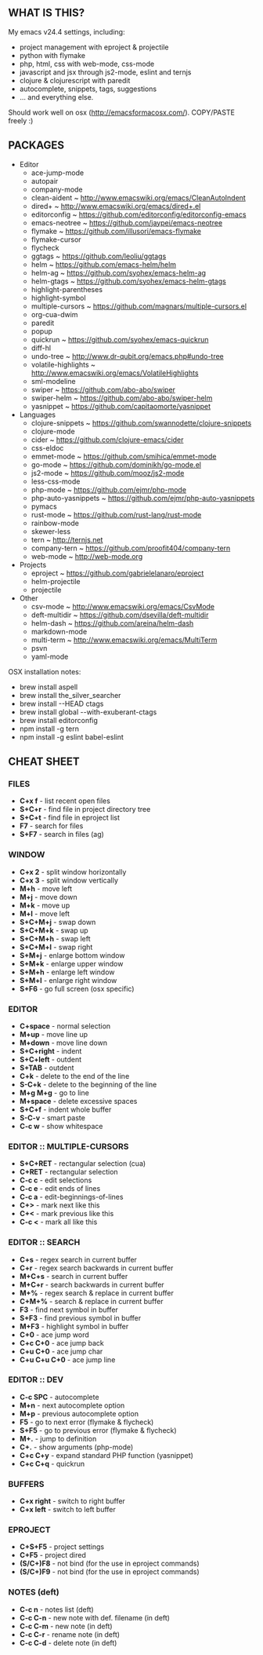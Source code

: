 WHAT IS THIS?
-------------
My emacs v24.4 settings, including:

* project management with eproject & projectile
* python with flymake
* php, html, css with web-mode, css-mode
* javascript and jsx through js2-mode, eslint and ternjs
* clojure & clojurescript with paredit
* autocomplete, snippets, tags, suggestions
* ... and everything else.

Should work well on osx (http://emacsformacosx.com/). COPY/PASTE freely :) 

PACKAGES
--------
* Editor
  * ace-jump-mode
  * autopair
  * company-mode
  * clean-aident ~ http://www.emacswiki.org/emacs/CleanAutoIndent
  * dired+ ~ http://www.emacswiki.org/emacs/dired+.el
  * editorconfig ~ https://github.com/editorconfig/editorconfig-emacs
  * emacs-neotree ~ https://github.com/jaypei/emacs-neotree
  * flymake ~ https://github.com/illusori/emacs-flymake
  * flymake-cursor
  * flycheck
  * ggtags ~ https://github.com/leoliu/ggtags
  * helm ~ https://github.com/emacs-helm/helm
  * helm-ag ~ https://github.com/syohex/emacs-helm-ag
  * helm-gtags ~ https://github.com/syohex/emacs-helm-gtags
  * highlight-parentheses
  * highlight-symbol
  * multiple-cursors ~ https://github.com/magnars/multiple-cursors.el
  * org-cua-dwim
  * paredit
  * popup
  * quickrun ~ https://github.com/syohex/emacs-quickrun
  * diff-hl  
  * undo-tree ~ http://www.dr-qubit.org/emacs.php#undo-tree
  * volatile-highlights ~ http://www.emacswiki.org/emacs/VolatileHighlights
  * sml-modeline
  * swiper ~ https://github.com/abo-abo/swiper
  * swiper-helm ~ https://github.com/abo-abo/swiper-helm
  * yasnippet ~ https://github.com/capitaomorte/yasnippet  
* Languages
  * clojure-snippets ~ https://github.com/swannodette/clojure-snippets
  * clojure-mode  
  * cider ~ https://github.com/clojure-emacs/cider
  * css-eldoc
  * emmet-mode ~ https://github.com/smihica/emmet-mode
  * go-mode ~ https://github.com/dominikh/go-mode.el
  * js2-mode ~ https://github.com/mooz/js2-mode
  * less-css-mode
  * php-mode ~ https://github.com/ejmr/php-mode
  * php-auto-yasnippets ~ https://github.com/ejmr/php-auto-yasnippets  
  * pymacs
  * rust-mode ~ https://github.com/rust-lang/rust-mode
  * rainbow-mode
  * skewer-less
  * tern ~ http://ternjs.net
  * company-tern ~ https://github.com/proofit404/company-tern
  * web-mode ~ http://web-mode.org
* Projects
  * eproject ~ https://github.com/gabrielelanaro/eproject
  * helm-projectile
  * projectile
* Other
  * csv-mode ~ http://www.emacswiki.org/emacs/CsvMode
  * deft-multidir ~ https://github.com/dsevilla/deft-multidir
  * helm-dash ~ https://github.com/areina/helm-dash  
  * markdown-mode
  * multi-term ~ http://www.emacswiki.org/emacs/MultiTerm
  * psvn
  * yaml-mode


OSX installation notes:
* brew install aspell
* brew install the_silver_searcher
* brew install --HEAD ctags
* brew install global --with-exuberant-ctags
* brew install editorconfig
* npm install -g tern
* npm install -g eslint babel-eslint


CHEAT SHEET
------------


### FILES ###
* **C+x f** - list recent open files
* **S+C+r** - find file in project directory tree
* **S+C+t** - find file in eproject list
* **F7**    - search for files
* **S+F7**  - search in files (ag)


### WINDOW ###
* **C+x 2**   - split window horizontally
* **C+x 3**   - split window vertically
* **M+h**     - move left
* **M+j**     - move down
* **M+k**     - move up
* **M+l**     - move left
* **S+C+M+j** - swap down
* **S+C+M+k** - swap up
* **S+C+M+h** - swap left
* **S+C+M+l** - swap right
* **S+M+j**   - enlarge bottom window
* **S+M+k**   - enlarge upper window
* **S+M+h**   - enlarge left window
* **S+M+l**   - enlarge right window
* **S+F6**    - go full screen (osx specific)


### EDITOR ###
* **C+space**   - normal selection
* **M+up**      - move line up
* **M+down**    - move line down
* **S+C+right** - indent
* **S+C+left**  - outdent
* **S+TAB**     - outdent
* **C+k**       - delete to the end of the line
* **S-C+k**     - delete to the beginning of the line
* **M+g M+g**   - go to line
* **M+space**   - delete excessive spaces
* **S+C+f**     - indent whole buffer
* **S-C-v**     - smart paste
* **C-c w**     - show whitespace


### EDITOR :: MULTIPLE-CURSORS ###
* **S+C+RET**   - rectangular selection (cua)
* **C+RET**     - rectangular selection
* **C-c c**     - edit selections
* **C-c e**     - edit ends of lines
* **C-c a**     - edit-beginnings-of-lines
* **C+>**       - mark next like this
* **C+<**       - mark previous like this
* **C-c <**     - mark all like this


### EDITOR :: SEARCH ###
* **C+s**         - regex search in current buffer
* **C+r**         - regex search backwards in current buffer
* **M+C+s**       - search in current buffer
* **M+C+r**       - search backwards in current buffer
* **M+%**         - regex search & replace in current buffer
* **C+M+%**       - search & replace in current buffer
* **F3**          - find next symbol in buffer
* **S+F3**        - find previous symbol in buffer
* **M+F3**        - highlight symbol in buffer
* **C+0**         - ace jump word
* **C+c C+0**     - ace jump back
* **C+u C+0**     - ace jump char
* **C+u C+u C+0** - ace jump line


### EDITOR :: DEV ###
* **C-c SPC** - autocomplete
* **M+n**     - next autocomplete option
* **M+p**     - previous autocomplete option
* **F5**      - go to next error (flymake & flycheck)
* **S+F5**    - go to previous error (flymake & flycheck)
* **M+.**     - jump to definition
* **C+.**     - show arguments (php-mode)
* **C+c C+y** - expand standard PHP function (yasnippet)
* **C+c C+q** - quickrun


### BUFFERS ###
* **C+x right** - switch to right buffer
* **C+x left**  - switch to left buffer


### EPROJECT ###
* **C+S+F5**    - project settings
* **C+F5**      - project dired
* **(S/C+)F8**  - not bind (for the use in eproject commands)
* **(S/C+)F9**  - not bind (for the use in eproject commands)


### NOTES (deft) ###
* **C-c n**   - notes list (deft)
* **C-c C-n** - new note with def. filename (in deft)
* **C-c C-m** - new note (in deft)
* **C-c C-r** - rename note (in deft)
* **C-c C-d** - delete note (in deft)
